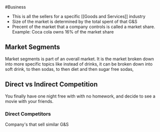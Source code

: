 #Business 
- This is all the sellers for a specific [[Goods and Services]] industry
- Size of the market is determined by the total spent of that G&S
- Precent of the market that a company controls is called a market share.
Example:
 Coca cola owns 16% of the market share

## Market Segments
Market segments is part of an overall market.
It is the market broken down into more specific topics like instead of  drinks, it can be broken down into soft drink, to then sodas, to then diet and then sugar free sodas,


## Direct vs Indirect Competition

You finally have one night free with with no homework, and decide to see a movie with your friends.

### Direct Competitors
Company's that sell similar G&S 
